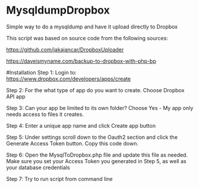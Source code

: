 # MysqldumpDropbox
Simple way to do a mysqldump and have it upload directly to Dropbox

This script was based on source code from the following sources:

https://github.com/jakajancar/DropboxUploader

https://daveismyname.com/backup-to-dropbox-with-php-bp

#Installation
Step 1: 
Login to: https://www.dropbox.com/developers/apps/create

Step 2: 
For the what type of app do you want to create. Choose Dropbox API app

Step 3:
Can your app be limited to its own folder? Choose Yes - My app only needs access to files it creates.

Step 4: 
Enter a unique app name and click Create app button

Step 5:
Under settings scroll down to the Oauth2 section and click the Generate Access Token button.
Copy this code down.

Step 6:
Open the MysqlToDropbox.php file and update this file as needed.
Make sure you set your Access Token you generated in Step 5, as well as your database credentials

Step 7:
Try to run script from command line

